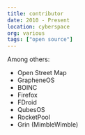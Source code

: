 ```yaml
---
title: contributor
date: 2010 - Present
location: cyberspace
org: various
tags: ["open source"]
---
```


Among others:

- Open Street Map
- GrapheneOS
- BOINC
- Firefox
- FDroid
- QubesOS
- RocketPool
- Grin (MimbleWimble)
